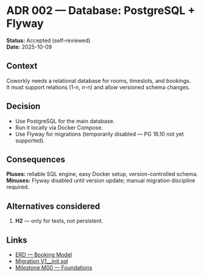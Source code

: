 # ADR 002 — Database: PostgreSQL + Flyway

**Status:** Accepted (self-reviewed)  
**Date:** 2025-10-09

## Context
Coworkly needs a relational database for rooms, timeslots, and bookings.  
It must support relations (1-n, n-n) and allow versioned schema changes.

## Decision
- Use PostgreSQL for the main database.
- Run it locally via Docker Compose.
- Use Flyway for migrations (temporarily disabled — PG 16.10 not yet supported).

## Consequences
**Pluses:** reliable SQL engine, easy Docker setup, version-controlled schema.  
**Minuses:**  Flyway disabled until version update; manual migration discipline required.

## Alternatives considered
1. **H2** — only for tests, not persistent.

## Links
- [ERD — Booking Model](../designs/erd-booking.mmd)
- [Migration V1__init.sql](../src/main/resources/db/migration/V1__init.sql)
- [Milestone M00 — Foundations](../milestones/m00-foundations.md)

